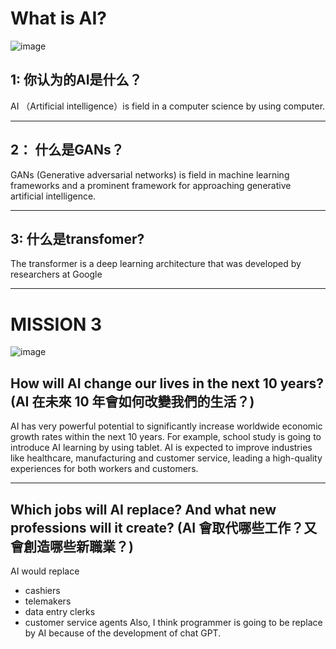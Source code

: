 # What is AI?
![image](https://github.com/user-attachments/assets/e7bf47a3-cc22-4725-9d6a-8ca7dc702c72)

## 1: 你认为的AI是什么？
AI （Artificial intelligence）is field in a computer science by using computer. 
***
## 2： 什么是GANs？
GANs (Generative adversarial networks) is field in machine learning frameworks and a prominent framework for approaching generative artificial intelligence. 
***
## 3: 什么是transfomer?
The transformer is a deep learning architecture that was developed by researchers at Google
***
# MISSION 3
![image](https://github.com/user-attachments/assets/bbf61359-8926-4971-b520-9eb93e8fae34)

## How will AI change our lives in the next 10 years? (AI 在未來 10 年會如何改變我們的生活？)
AI has very powerful potential to significantly increase worldwide economic growth rates within the next 10 years. For example, school study is going to introduce AI learning by using tablet. AI is expected to improve industries like healthcare, manufacturing and customer service, leading a high-quality experiences for both workers and customers. 
***
## Which jobs will AI replace? And what new professions will it create? (AI 會取代哪些工作？又會創造哪些新職業？)
AI would replace 
- cashiers
- telemakers
- data entry clerks
- customer service agents
 Also, I think programmer is going to be replace by AI because of the development of chat GPT. 
